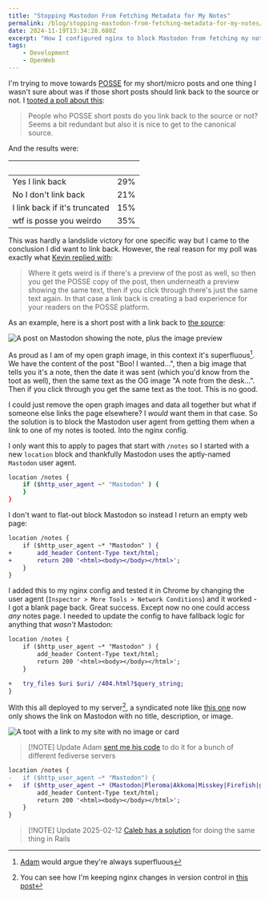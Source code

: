 ```yaml
---
title: "Stopping Mastodon From Fetching Metadata for My Notes"
permalink: /blog/stopping-mastodon-from-fetching-metadata-for-my-notes/index.html
date: 2024-11-19T13:34:28.680Z
excerpt: "How I configured nginx to block Mastodon from fetching my note pages"
tags:
    - Development
    - OpenWeb
---
```


I'm trying to move towards [POSSE](https://indieweb.org/POSSE) for my short/micro posts and one thing I wasn't sure about was if those short posts should link back to the source or not. I [tooted a poll about this](https://social.lol/@robb/113464032762475185):

> People who POSSE short posts do you link back to the source or not? Seems a bit redundant but also it is nice to get to the canonical source.

And the results were:

&nbsp; | &nbsp;
| ----------------------------- | --- |
| Yes I link back               | 29% |
| No I don't link back          | 21% |
| I link back if it's truncated | 15% |
| wtf is posse you weirdo       | 35% |

This was hardly a landslide victory for one specific way but I came to the conclusion I did want to link back. However, the real reason for my poll was exactly what [Kevin replied with](https://xoxo.zone/@KevinMarks/113464550398427072):

> Where it gets weird is if there's a preview of the post as well, so then you get the POSSE copy of the post, then underneath a preview showing the same text, then if you click through there's just the same text again. In that case a link back is creating a bad experience for your readers on the POSSE platform.

As an example, here is a short post with a link back to [the source](https://rknight.me/notes/202411181234/):

![A post on Mastodon showing the note, plus the image preview](https://cdn.rknight.me/site/posse-note-with-og-image.jpg)

As proud as I am of my open graph image, in this context it's superfluous[^1]. We have the content of the post "Boo! I wanted...", then a big image that tells you it's a note, then the date it was sent (which you'd know from the toot as well), then the same text as the OG image "A note from the desk...". Then if you click through you get the same text as the toot. This is no good.

I could just remove the open graph images and data all together but what if someone else links the page elsewhere? I _would_ want them in that case. So the solution is to block the Mastodon user agent from getting them when a link to one of my notes is tooted. Into the nginx config.

I only want this to apply to pages that start with `/notes` so I started with a new `location` block and thankfully Mastodon uses the aptly-named `Mastodon` user agent.

```bash
location /notes {
	if ($http_user_agent ~* "Mastodon" ) {
	}
}
```

I don't want to flat-out block Mastodon so instead I return an empty web page:

```diff
location /notes {
	if ($http_user_agent ~* "Mastodon" ) {
+		add_header Content-Type text/html;
+		return 200 '<html><body></body></html>';
	}
}
```

I added this to my nginx config and tested it in Chrome by changing the user agent (`Inspector > More Tools > Network Conditions`) and it worked - I got a blank page back. Great success. Except now no one could access _any_ notes page. I needed to update the config to have fallback logic for anything that _wasn't_ Mastodon:

```diff
location /notes {
	if ($http_user_agent ~* "Mastodon" ) {
		add_header Content-Type text/html;
		return 200 '<html><body></body></html>';
	}

+	try_files $uri $uri/ /404.html?$query_string;
}
```

With this all deployed to my server[^2], a syndicated note like [this one](https://rknight.me/notes/202411191206/) now only shows the link on Mastodon with no title, description, or image.

![A toot with a link to my site with no image or card](https://cdn.rknight.me/site/posse-note-with-no-image.jpg)

>  [!NOTE] Update
> Adam [sent me his code](https://social.lol/@adam/113510660868389993) to do it for a bunch of different fediverse servers

```diff
location /notes {
-	if ($http_user_agent ~* "Mastodon") {
+	if ($http_user_agent ~* (Mastodon|Pleroma|Akkoma|Misskey|Firefish|gotosocial|Bridgy|Friendica)) {
		add_header Content-Type text/html;
		return 200 '<html><body></body></html>';
	}
}
```

> [!NOTE] Update 2025-02-12
> [Caleb has a solution](https://calebhearth.com/prevent-microblog-link-previews) for doing the same thing in Rails

[^1]: [Adam](https://neatnik.net/) would argue they're always superfluous
[^2]: You can see how I'm keeping nginx changes in version control in [this post](https://rknight.me/blog/blocking-bots-with-nginx/)